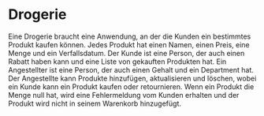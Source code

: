 # Drogerie

Eine Drogerie braucht eine Anwendung, an der die Kunden ein bestimmtes Produkt kaufen können. Jedes Produkt hat einen Namen, einen Preis, eine Menge und ein Verfallsdatum. Der Kunde ist eine Person, der auch einen Rabatt haben kann und eine Liste von gekauften Produkten hat. Ein Angestellter ist eine Person, der auch einen Gehalt und ein Department hat. Der Angestellte kann Produkte hinzufügen, aktualisieren und löschen, wobei ein Kunde kann ein Produkt kaufen oder retournieren. Wenn ein Produkt die Menge null hat, wird eine Fehlermeldung vom Kunden erhalten und der Produkt wird nicht in seinem Warenkorb hinzugefügt.
